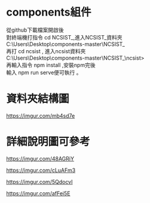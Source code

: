 # components組件

從github下載檔案開啟後<br>
對終端機打指令 cd  NCSIST_,進入NCSIST_資料夾 <br>
C:\Users\Desktop\components-master\NCSIST_<br>
再打 cd ncsist  , 進入ncsist資料夾<br>
C:\Users\Desktop\components-master\NCSIST_\ncsist><br>
再輸入指令 npm install ,安裝npm完後<br>
輸入 npm run serve便可執行  。

# 資料夾結構圖
https://imgur.com/mb4sd7e

# 詳細說明圖可參考
https://imgur.com/48AGRiY

https://imgur.com/cLuAFm3

https://imgur.com/5QdocvI

https://imgur.com/afFei5E

